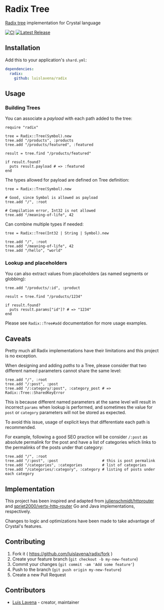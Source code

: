 # Radix Tree

[Radix tree](https://en.wikipedia.org/wiki/Radix_tree) implementation for
Crystal language

[![CI](https://github.com/luislavena/radix/workflows/CI/badge.svg)](https://github.com/luislavena/radix/actions)
[![Latest Release](https://img.shields.io/github/release/luislavena/radix.svg)](https://github.com/luislavena/radix/releases)

## Installation

Add this to your application's `shard.yml`:

```yaml
dependencies:
  radix:
    github: luislavena/radix
```

## Usage

### Building Trees

You can associate a *payload* with each path added to the tree:

```crystal
require "radix"

tree = Radix::Tree(Symbol).new
tree.add "/products", :products
tree.add "/products/featured", :featured

result = tree.find "/products/featured"

if result.found?
  puts result.payload # => :featured
end
```

The types allowed for payload are defined on Tree definition:

```crystal
tree = Radix::Tree(Symbol).new

# Good, since Symbol is allowed as payload
tree.add "/", :root

# Compilation error, Int32 is not allowed
tree.add "/meaning-of-life", 42
```

Can combine multiple types if needed:

```crystal
tree = Radix::Tree(Int32 | String | Symbol).new

tree.add "/", :root
tree.add "/meaning-of-life", 42
tree.add "/hello", "world"
```

### Lookup and placeholders

You can also extract values from placeholders (as named segments or globbing):

```crystal
tree.add "/products/:id", :product

result = tree.find "/products/1234"

if result.found?
  puts result.params["id"]? # => "1234"
end
```

Please see `Radix::Tree#add` documentation for more usage examples.

## Caveats

Pretty much all Radix implementations have their limitations and this project
is no exception.

When designing and adding *paths* to a Tree, please consider that two different
named parameters cannot share the same level:

```crystal
tree.add "/", :root
tree.add "/:post", :post
tree.add "/:category/:post", :category_post # => Radix::Tree::SharedKeyError
```

This is because different named parameters at the same level will result in
incorrect `params` when lookup is performed, and sometimes the value for
`post` or `category` parameters will not be stored as expected.

To avoid this issue, usage of explicit keys that differentiate each path is
recommended.

For example, following a good SEO practice will be consider `/:post` as
absolute permalink for the post and have a list of categories which links to
the permalinks of the posts under that category:

```crystal
tree.add "/", :root
tree.add "/:post", :post                    # this is post permalink
tree.add "/categories", :categories         # list of categories
tree.add "/categories/:category", :category # listing of posts under each category
```

## Implementation

This project has been inspired and adapted from
[julienschmidt/httprouter](https://github.com/julienschmidt/httprouter) and
[spriet2000/vertx-http-router](https://github.com/spriet2000/vertx-http-router)
Go and Java implementations, respectively.

Changes to logic and optimizations have been made to take advantage of
Crystal's features.

## Contributing

1. Fork it ( https://github.com/luislavena/radix/fork )
2. Create your feature branch (`git checkout -b my-new-feature`)
3. Commit your changes (`git commit -am 'Add some feature'`)
4. Push to the branch (`git push origin my-new-feature`)
5. Create a new Pull Request

## Contributors

- [Luis Lavena](https://github.com/luislavena) - creator, maintainer
